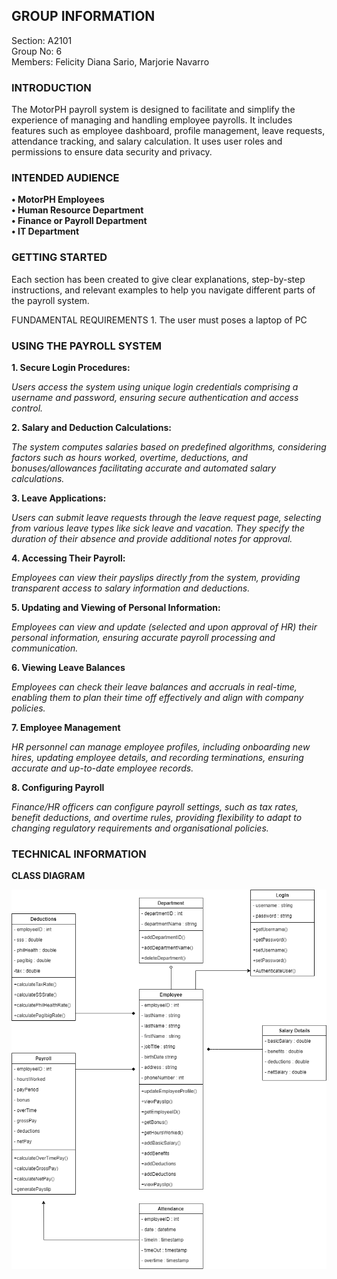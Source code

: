 ## GROUP INFORMATION                                                                                                                                  
Section: A2101                                                                                                                     
Group No:  6                                                                                                                      
Members: Felicity Diana Sario, Marjorie Navarro                                                                                       


### INTRODUCTION

The MotorPH payroll system  is designed to facilitate and simplify the experience of managing and handling employee payrolls. 
It includes features such as employee dashboard, profile management, leave requests, attendance  tracking, and salary calculation.
It uses user roles and permissions to ensure data security and privacy.


### INTENDED AUDIENCE                                                                                        
**• MotorPH Employees                                                                                                                                                                                                                                                               
• Human Resource Department                                                                                                                                                                                                                                                            
• Finance or Payroll Department                                                                                                                                                                                                                                                     
• IT Department**


### GETTING STARTED
 
Each section has been created to give clear explanations, step-by-step instructions, and relevant examples to help you navigate different parts of the payroll system. 

   FUNDAMENTAL REQUIREMENTS
    1. The user must poses a laptop of PC



### USING THE PAYROLL SYSTEM

**1. Secure Login Procedures:**
   
   *Users access the system using unique login credentials comprising a username and password, ensuring secure authentication and access control.*


**2. Salary and Deduction Calculations:**
   
   *The system computes salaries based on predefined algorithms, considering factors such as hours worked, overtime, deductions, and bonuses/allowances facilitating accurate and automated salary calculations.*


**3. Leave Applications:**
   
   *Users can submit leave requests through the leave request page, selecting from various leave types like sick leave and vacation. They specify the duration of their absence and provide additional notes for approval.*


**4. Accessing Their Payroll:**
   
   *Employees can view their payslips directly from the system, providing transparent access to salary information and deductions.*


**5. Updating and Viewing of Personal Information:**

   *Employees can view and update (selected and upon approval of HR) their personal information, ensuring accurate payroll processing and communication.*


**6. Viewing Leave Balances**

   *Employees can check their leave balances and accruals in real-time, enabling them to plan their time off effectively and align with company policies.*


**7. Employee Management**

   *HR personnel can manage employee profiles, including onboarding new hires, updating employee details, and recording terminations, ensuring accurate and up-to-date employee records.*


**8. Configuring Payroll**

   *Finance/HR officers can configure payroll settings, such as tax rates, benefit deductions, and overtime rules, providing flexibility to adapt to changing regulatory requirements and organisational policies.*



### TECHNICAL INFORMATION

**CLASS DIAGRAM**

![Class Diagram](/IMG_0839.png)
